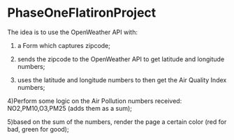 # PhaseOneFlatironProject

The idea is to use the OpenWeather API with:

1) a Form which captures zipcode;

2) sends the zipcode to the OpenWeather API to get latitude and longitude numbers;

3) uses the latitude and longitude numbers to then get the Air Quality Index numbers;

4)Perform some logic on the Air Pollution numbers received: NO2,PM10,O3,PM25 (adds them as a sum);

5)based on the sum of the numbers, render the page a certain color (red for bad, green for good);